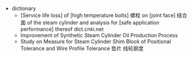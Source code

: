 - dictionary
    - [Service life loss] of [high temperature bolts] 螺栓 on [joint face] 结合面 of the steam cylinder and analysis for [safe application performance] thereof dict.cnki.net
    - Improvement of Synthetic Steam Cylinder Oil Production Process
    - Study on Measure for Steam Cylinder Shim Block of Positional Tolerance and Wire Profile Tolerance 垫片 线轮廓度
